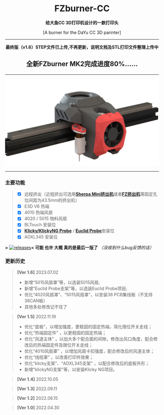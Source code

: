 <h1 align="center">FZburner-CC</h1>

**<p align="center">给大鱼CC 3D打印机设计的一款打印头</p>**
<p align="center">[A burner for the DaYu CC 3D parinter]</p>

 ---
 **<p align="center">最终版（v1.6）STEP文件已上传,不再更新，说明文档及STL打印文件整理上传中</p>**
## <p align="center">全新FZburner MK2完成进度80%……</p>

 ---
 
![FZburner-CC](Images-效果图/FZburner-CC.png)
 
 ---
  
### 主要功能
> - [x] 远程挤出（近程挤出可选用[**Sherpa Mini挤出机**](https://github.com/Annex-Engineering/Sherpa_Mini-Extruder)或者[**FZ挤出机**](https://github.com/FZaii/FZ-Extruder)等固定孔位间距为43.5mm的挤出机）
> - [x] E3D V6 热端
> - [x] 4010 热端风扇
> - [x] 4020 / 5015 物料风扇
> - [x] BLTouch 安装位
> - [x] [**Klicky/KlickyNG Probe**](https://github.com/jlas1/Klicky-Probe) / [**Euclid Probe**](https://github.com/nionio6915/Euclid_Probe)安装位
> - [x] ADXL345 安装位
 
**>** [![releases](https://img.shields.io/github/v/release/FZaii/FZburner-CC)](https://github.com/FZaii/FZburner-CC/releases)**<      可能 也许 大概 真的是最后一版了** *（没收到什么bug反馈的话）*

### 更新历史

> **[Ver 1.6]** 2023.07.02
> - 新增“5015风扇罩”等，以选装5015风扇;
> - 新增“Euclid Probe支架”等，以选装Euclid Probe项目;
> - 优化“4020风扇罩”、“5015风扇罩”，以安装36 PCB集线板（不支持36CAN板）
> - 其他多处修改记不住了


> **[Ver 1.5]** 2022.11.19  
> - 优化“底板”，以增加强度，更稳固的固定热端，简化限位开关走线；
> - 优化“热端固定件” ，以更稳固的固定热端；
> - 优化“风道主体” ，以加大多个配合面的间隙，修改出风口角度，配合修改后的热端固定件及限位开关走线；
> - 优化“4010风扇罩” ，以增加风扇卡扣强度，配合修改后的风道主体；
> - 优化“线缆罩” ，以改善打印件效果；
> - 优化“klicky支架”、“ADXL345支架” ，以配合修改后的底板外形；
> - 新增“klickyNG支架”等，以安装Klicky NG项目。
 
> **[Ver 1.4]** 2022.10.05
 
> **[Ver 1.3]** 2022.09.11

> **[Ver 1.2]** 2022.06.15

> **[Ver 1.0]** 2022.04.30 
